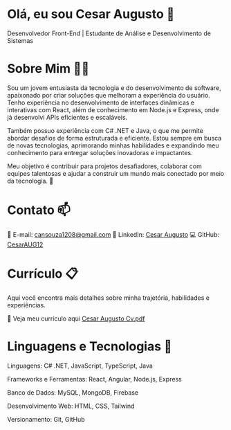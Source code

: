 # Olá, eu sou Cesar Augusto 👋
Desenvolvedor Front-End | Estudante de Análise e Desenvolvimento de Sistemas

# Sobre Mim 🧑‍💻
Sou um jovem entusiasta da tecnologia e do desenvolvimento de software, apaixonado por criar soluções que melhoram a experiência do usuário. Tenho experiência no desenvolvimento de interfaces dinâmicas e interativas com React, além de conhecimento em Node.js e Express, onde já desenvolvi APIs eficientes e escaláveis.

Também possuo experiência com C# .NET e Java, o que me permite abordar desafios de forma estruturada e eficiente. Estou sempre em busca de novas tecnologias, aprimorando minhas habilidades e expandindo meu conhecimento para entregar soluções inovadoras e impactantes.

Meu objetivo é contribuir para projetos desafiadores, colaborar com equipes talentosas e ajudar a construir um mundo mais conectado por meio da tecnologia. 🚀

# Contato 📫
📧 E-mail: cansouza1208@gmail.com
🔗 LinkedIn: [Cesar Augusto](https://www.linkedin.com/in/cesar-augusto-a56093233/)
💻 GitHub: [CesarAUG12](https://github.com/CesarAUG12/)

# Currículo 📋
Aqui você encontra mais detalhes sobre minha trajetória, habilidades e experiências.

📎 Veja meu currículo aqui [Cesar Augusto Cv.pdf](https://github.com/user-attachments/files/19593187/Cesar.Augusto.Cv.pdf)

# Linguagens e Tecnologias 🤖

Linguagens: C# .NET, JavaScript, TypeScript, Java

Frameworks e Ferramentas: React, Angular, Node.js, Express

Banco de Dados: MySQL, MongoDB, Firebase

Desenvolvimento Web: HTML, CSS, Tailwind

Versionamento: Git, GitHub
